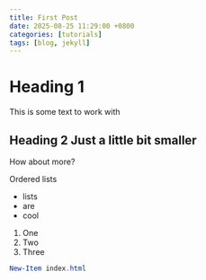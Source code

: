 ```yaml
---
title: First Post
date: 2025-08-25 11:29:00 +0800
categories: [tutorials]
tags: [blog, jekyll]
---
```


# Heading 1

This is some text to work with

## Heading 2 Just a little bit smaller

How about more?

Ordered lists
- lists
- are
- cool

1. One
2. Two
3. Three

```powershell
New-Item index.html
```